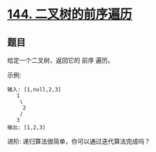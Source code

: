 # [144. 二叉树的前序遍历](https://leetcode-cn.com/problems/binary-tree-preorder-traversal/submissions/)

## 题目
给定一个二叉树，返回它的 前序 遍历。

示例:
```
输入: [1,null,2,3]  
   1
    \
     2
    /
   3 
输出: [1,2,3]
```
进阶: 递归算法很简单，你可以通过迭代算法完成吗？
